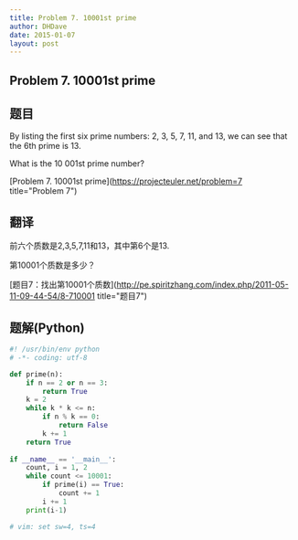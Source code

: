 ```yaml
---
title: Problem 7. 10001st prime
author: DHDave
date: 2015-01-07
layout: post
---
```


Problem 7. 10001st prime
-------------------------

## 题目
By listing the first six prime numbers: 2, 3, 5, 7, 11, and 13, we can see that the 6th prime is 13.

What is the 10 001st prime number?

[Problem 7. 10001st prime](https://projecteuler.net/problem=7 title="Problem 7")

## 翻译
前六个质数是2,3,5,7,11和13，其中第6个是13.

第10001个质数是多少？

[题目7：找出第10001个质数](http://pe.spiritzhang.com/index.php/2011-05-11-09-44-54/8-710001 title="题目7")

## 题解(Python)
```python
#! /usr/bin/env python
# -*- coding: utf-8

def prime(n):
    if n == 2 or n == 3:
        return True
    k = 2
    while k * k <= n:
        if n % k == 0:
            return False
        k += 1
    return True
            
if __name__ == '__main__':
    count, i = 1, 2
    while count <= 10001:
        if prime(i) == True:
            count += 1
        i += 1
    print(i-1)

# vim: set sw=4, ts=4
```
